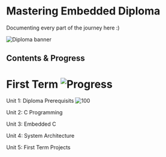 # Mastering Embedded Diploma

Documenting every part of the journey here :)

![Diploma banner](https://github.com/user-attachments/assets/598b927d-2b8f-4ed1-9590-41933051a25a)

## Contents & Progress

# First Term ![Progress](https://img.shields.io/badge/In_Progress-20%25-yellow)

Unit 1: Diploma Prerequisits
![100](https://img.shields.io/badge/-100%25-brightgreen)

Unit 2: C Programming

Unit 3: Embedded C

Unit 4: System Architecture

Unit 5: First Term Projects
